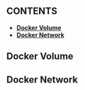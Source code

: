 ## **CONTENTS**
* [**Docker Volume**](#docker-volume)
* [**Docker Network**](#docker-network)

## Docker Volume
## Docker Network
